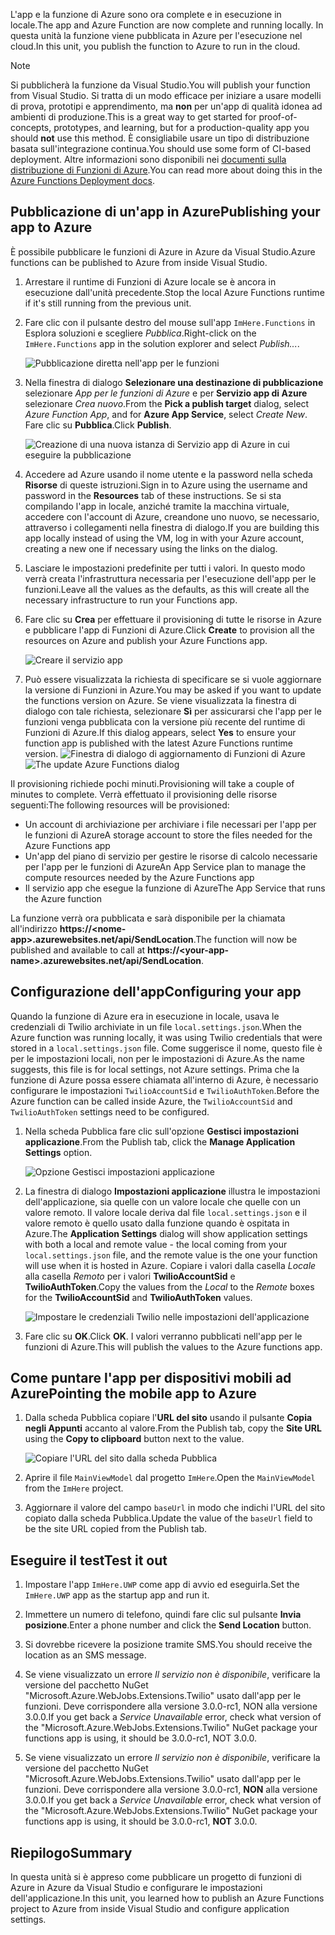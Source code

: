 <span data-ttu-id="9d614-101">L'app e la funzione di Azure sono ora complete e in esecuzione in locale.</span><span class="sxs-lookup"><span data-stu-id="9d614-101">The app and Azure Function are now complete and running locally.</span></span> <span data-ttu-id="9d614-102">In questa unità la funzione viene pubblicata in Azure per l'esecuzione nel cloud.</span><span class="sxs-lookup"><span data-stu-id="9d614-102">In this unit, you publish the function to Azure to run in the cloud.</span></span>

> [!Note]
> <span data-ttu-id="9d614-103">Si pubblicherà la funzione da Visual Studio.</span><span class="sxs-lookup"><span data-stu-id="9d614-103">You will publish your function from Visual Studio.</span></span> <span data-ttu-id="9d614-104">Si tratta di un modo efficace per iniziare a usare modelli di prova, prototipi e apprendimento, ma **non** per un'app di qualità idonea ad ambienti di produzione.</span><span class="sxs-lookup"><span data-stu-id="9d614-104">This is a great way to get started for proof-of-concepts, prototypes, and learning, but for a production-quality app you should **not** use this method.</span></span> <span data-ttu-id="9d614-105">È consigliabile usare un tipo di distribuzione basata sull'integrazione continua.</span><span class="sxs-lookup"><span data-stu-id="9d614-105">You should use some form of CI-based deployment.</span></span> <span data-ttu-id="9d614-106">Altre informazioni sono disponibili nei [documenti sulla distribuzione di Funzioni di Azure](https://docs.microsoft.com/azure/azure-functions/functions-continuous-deployment?azure-portal=true).</span><span class="sxs-lookup"><span data-stu-id="9d614-106">You can read more about doing this in the [Azure Functions Deployment docs](https://docs.microsoft.com/azure/azure-functions/functions-continuous-deployment?azure-portal=true).</span></span>

## <a name="publishing-your-app-to-azure"></a><span data-ttu-id="9d614-107">Pubblicazione di un'app in Azure</span><span class="sxs-lookup"><span data-stu-id="9d614-107">Publishing your app to Azure</span></span>

<span data-ttu-id="9d614-108">È possibile pubblicare le funzioni di Azure in Azure da Visual Studio.</span><span class="sxs-lookup"><span data-stu-id="9d614-108">Azure functions can be published to Azure from inside Visual Studio.</span></span>

1. <span data-ttu-id="9d614-109">Arrestare il runtime di Funzioni di Azure locale se è ancora in esecuzione dall'unità precedente.</span><span class="sxs-lookup"><span data-stu-id="9d614-109">Stop the local Azure Functions runtime if it's still running from the previous unit.</span></span>

1. <span data-ttu-id="9d614-110">Fare clic con il pulsante destro del mouse sull'app `ImHere.Functions` in Esplora soluzioni e scegliere *Pubblica*.</span><span class="sxs-lookup"><span data-stu-id="9d614-110">Right-click on the `ImHere.Functions` app in the solution explorer and select *Publish...*.</span></span>

    ![Pubblicazione diretta nell'app per le funzioni](../media/8-right-click-publish.png)

1. <span data-ttu-id="9d614-112">Nella finestra di dialogo **Selezionare una destinazione di pubblicazione** selezionare *App per le funzioni di Azure* e per **Servizio app di Azure** selezionare *Crea nuovo*.</span><span class="sxs-lookup"><span data-stu-id="9d614-112">From the **Pick a publish target** dialog, select *Azure Function App*, and for **Azure App Service**, select *Create New*.</span></span> <span data-ttu-id="9d614-113">Fare clic su **Pubblica**.</span><span class="sxs-lookup"><span data-stu-id="9d614-113">Click **Publish**.</span></span>

    ![Creazione di una nuova istanza di Servizio app di Azure in cui eseguire la pubblicazione](../media/8-pick-publish-target.png)

1. <span data-ttu-id="9d614-115">Accedere ad Azure usando il nome utente e la password nella scheda **Risorse** di queste istruzioni.</span><span class="sxs-lookup"><span data-stu-id="9d614-115">Sign in to Azure using the username and password in the **Resources** tab of these instructions.</span></span> <span data-ttu-id="9d614-116">Se si sta compilando l'app in locale, anziché tramite la macchina virtuale, accedere con l'account di Azure, creandone uno nuovo, se necessario, attraverso i collegamenti nella finestra di dialogo.</span><span class="sxs-lookup"><span data-stu-id="9d614-116">If you are building this app locally instead of using the VM, log in with your Azure account, creating a new one if necessary using the links on the dialog.</span></span>

1. <span data-ttu-id="9d614-117">Lasciare le impostazioni predefinite per tutti i valori. In questo modo verrà creata l'infrastruttura necessaria per l'esecuzione dell'app per le funzioni.</span><span class="sxs-lookup"><span data-stu-id="9d614-117">Leave all the values as the defaults, as this will create all the necessary infrastructure to run your Functions app.</span></span>

1. <span data-ttu-id="9d614-118">Fare clic su **Crea** per effettuare il provisioning di tutte le risorse in Azure e pubblicare l'app di Funzioni di Azure.</span><span class="sxs-lookup"><span data-stu-id="9d614-118">Click **Create** to provision all the resources on Azure and publish your Azure Functions app.</span></span>

    ![Creare il servizio app](../media/8-create-app-service.png)

1. <span data-ttu-id="9d614-120">Può essere visualizzata la richiesta di specificare se si vuole aggiornare la versione di Funzioni in Azure.</span><span class="sxs-lookup"><span data-stu-id="9d614-120">You may be asked if you want to update the functions version on Azure.</span></span> <span data-ttu-id="9d614-121">Se viene visualizzata la finestra di dialogo con tale richiesta, selezionare **Sì** per assicurarsi che l'app per le funzioni venga pubblicata con la versione più recente del runtime di Funzioni di Azure.</span><span class="sxs-lookup"><span data-stu-id="9d614-121">If this dialog appears, select **Yes** to ensure your function app is published with the latest Azure Functions runtime version.</span></span>
    <span data-ttu-id="9d614-122">![Finestra di dialogo di aggiornamento di Funzioni di Azure](../media/8-update-functions-on-azure.png)</span><span class="sxs-lookup"><span data-stu-id="9d614-122">![The update Azure Functions dialog](../media/8-update-functions-on-azure.png)</span></span>

<span data-ttu-id="9d614-123">Il provisioning richiede pochi minuti.</span><span class="sxs-lookup"><span data-stu-id="9d614-123">Provisioning will take a couple of minutes to complete.</span></span> <span data-ttu-id="9d614-124">Verrà effettuato il provisioning delle risorse seguenti:</span><span class="sxs-lookup"><span data-stu-id="9d614-124">The following resources will be provisioned:</span></span>

- <span data-ttu-id="9d614-125">Un account di archiviazione per archiviare i file necessari per l'app per le funzioni di Azure</span><span class="sxs-lookup"><span data-stu-id="9d614-125">A storage account to store the files needed for the Azure Functions app</span></span>
- <span data-ttu-id="9d614-126">Un'app del piano di servizio per gestire le risorse di calcolo necessarie per l'app per le funzioni di Azure</span><span class="sxs-lookup"><span data-stu-id="9d614-126">An App Service plan to manage the compute resources needed by the Azure Functions app</span></span>
- <span data-ttu-id="9d614-127">Il servizio app che esegue la funzione di Azure</span><span class="sxs-lookup"><span data-stu-id="9d614-127">The App Service that runs the Azure function</span></span>

<span data-ttu-id="9d614-128">La funzione verrà ora pubblicata e sarà disponibile per la chiamata all'indirizzo **https://\<nome-app\>.azurewebsites.net/api/SendLocation**.</span><span class="sxs-lookup"><span data-stu-id="9d614-128">The function will now be published and available to call at **https://\<your-app-name\>.azurewebsites.net/api/SendLocation**.</span></span>

## <a name="configuring-your-app"></a><span data-ttu-id="9d614-129">Configurazione dell'app</span><span class="sxs-lookup"><span data-stu-id="9d614-129">Configuring your app</span></span>

<span data-ttu-id="9d614-130">Quando la funzione di Azure era in esecuzione in locale, usava le credenziali di Twilio archiviate in un file `local.settings.json`.</span><span class="sxs-lookup"><span data-stu-id="9d614-130">When the Azure function was running locally, it was using Twilio credentials that were stored in a `local.settings.json` file.</span></span> <span data-ttu-id="9d614-131">Come suggerisce il nome, questo file è per le impostazioni locali, non per le impostazioni di Azure.</span><span class="sxs-lookup"><span data-stu-id="9d614-131">As the name suggests, this file is for local settings, not Azure settings.</span></span> <span data-ttu-id="9d614-132">Prima che la funzione di Azure possa essere chiamata all'interno di Azure, è necessario configurare le impostazioni `TwilioAccountSid` e `TwilioAuthToken`.</span><span class="sxs-lookup"><span data-stu-id="9d614-132">Before the Azure function can be called inside Azure, the `TwilioAccountSid` and `TwilioAuthToken` settings need to be configured.</span></span>

1. <span data-ttu-id="9d614-133">Nella scheda Pubblica fare clic sull'opzione **Gestisci impostazioni applicazione**.</span><span class="sxs-lookup"><span data-stu-id="9d614-133">From the Publish tab, click the **Manage Application Settings** option.</span></span>

    ![Opzione Gestisci impostazioni applicazione](../media/8-application-settings-option.png)

1. <span data-ttu-id="9d614-135">La finestra di dialogo **Impostazioni applicazione** illustra le impostazioni dell'applicazione, sia quelle con un valore locale che quelle con un valore remoto. Il valore locale deriva dal file `local.settings.json` e il valore remoto è quello usato dalla funzione quando è ospitata in Azure.</span><span class="sxs-lookup"><span data-stu-id="9d614-135">The **Application Settings** dialog will show application settings with both a local and remote value - the local coming from your `local.settings.json` file, and the remote value is the one your function will use when it is hosted in Azure.</span></span> <span data-ttu-id="9d614-136">Copiare i valori dalla casella *Locale* alla casella *Remoto* per i valori **TwilioAccountSid** e **TwilioAuthToken**.</span><span class="sxs-lookup"><span data-stu-id="9d614-136">Copy the values from the *Local* to the *Remote* boxes for the **TwilioAccountSid** and **TwilioAuthToken** values.</span></span>

    ![Impostare le credenziali Twilio nelle impostazioni dell'applicazione](../media/8-set-creds-in-app-settings.png)

1. <span data-ttu-id="9d614-138">Fare clic su **OK**.</span><span class="sxs-lookup"><span data-stu-id="9d614-138">Click **OK**.</span></span> <span data-ttu-id="9d614-139">I valori verranno pubblicati nell'app per le funzioni di Azure.</span><span class="sxs-lookup"><span data-stu-id="9d614-139">This will publish the values to the Azure functions app.</span></span>

## <a name="pointing-the-mobile-app-to-azure"></a><span data-ttu-id="9d614-140">Come puntare l'app per dispositivi mobili ad Azure</span><span class="sxs-lookup"><span data-stu-id="9d614-140">Pointing the mobile app to Azure</span></span>

1. <span data-ttu-id="9d614-141">Dalla scheda Pubblica copiare l'**URL del sito** usando il pulsante **Copia negli Appunti** accanto al valore.</span><span class="sxs-lookup"><span data-stu-id="9d614-141">From the Publish tab, copy the **Site URL** using the **Copy to clipboard** button next to the value.</span></span>

    ![Copiare l'URL del sito dalla scheda Pubblica](../media/8-copy-site-url.png)

1. <span data-ttu-id="9d614-143">Aprire il file `MainViewModel` dal progetto `ImHere`.</span><span class="sxs-lookup"><span data-stu-id="9d614-143">Open the `MainViewModel` from the `ImHere` project.</span></span>

1. <span data-ttu-id="9d614-144">Aggiornare il valore del campo `baseUrl` in modo che indichi l'URL del sito copiato dalla scheda Pubblica.</span><span class="sxs-lookup"><span data-stu-id="9d614-144">Update the value of the `baseUrl` field to be the site URL copied from the Publish tab.</span></span>

## <a name="test-it-out"></a><span data-ttu-id="9d614-145">Eseguire il test</span><span class="sxs-lookup"><span data-stu-id="9d614-145">Test it out</span></span>

1. <span data-ttu-id="9d614-146">Impostare l'app `ImHere.UWP` come app di avvio ed eseguirla.</span><span class="sxs-lookup"><span data-stu-id="9d614-146">Set the `ImHere.UWP` app as the startup app and run it.</span></span>

1. <span data-ttu-id="9d614-147">Immettere un numero di telefono, quindi fare clic sul pulsante **Invia posizione**.</span><span class="sxs-lookup"><span data-stu-id="9d614-147">Enter a phone number and click the **Send Location** button.</span></span>

1. <span data-ttu-id="9d614-148">Si dovrebbe ricevere la posizione tramite SMS.</span><span class="sxs-lookup"><span data-stu-id="9d614-148">You should receive the location as an SMS message.</span></span>

1. <span data-ttu-id="9d614-149">Se viene visualizzato un errore *Il servizio non è disponibile*, verificare la versione del pacchetto NuGet "Microsoft.Azure.WebJobs.Extensions.Twilio" usato dall'app per le funzioni. Deve corrispondere alla versione 3.0.0-rc1, NON alla versione 3.0.0.</span><span class="sxs-lookup"><span data-stu-id="9d614-149">If you get back a *Service Unavailable* error, check what version of the "Microsoft.Azure.WebJobs.Extensions.Twilio" NuGet package your functions app is using, it should be 3.0.0-rc1, NOT 3.0.0.</span></span>
1. <span data-ttu-id="9d614-150">Se viene visualizzato un errore *Il servizio non è disponibile*, verificare la versione del pacchetto NuGet "Microsoft.Azure.WebJobs.Extensions.Twilio" usato dall'app per le funzioni. Deve corrispondere alla versione 3.0.0-rc1, **NON** alla versione 3.0.0.</span><span class="sxs-lookup"><span data-stu-id="9d614-150">If you get back a *Service Unavailable* error, check what version of the "Microsoft.Azure.WebJobs.Extensions.Twilio" NuGet package your functions app is using, it should be 3.0.0-rc1, **NOT** 3.0.0.</span></span>

## <a name="summary"></a><span data-ttu-id="9d614-151">Riepilogo</span><span class="sxs-lookup"><span data-stu-id="9d614-151">Summary</span></span>

<span data-ttu-id="9d614-152">In questa unità si è appreso come pubblicare un progetto di funzioni di Azure in Azure da Visual Studio e configurare le impostazioni dell'applicazione.</span><span class="sxs-lookup"><span data-stu-id="9d614-152">In this unit, you learned how to publish an Azure Functions project to Azure from inside Visual Studio and configure application settings.</span></span>